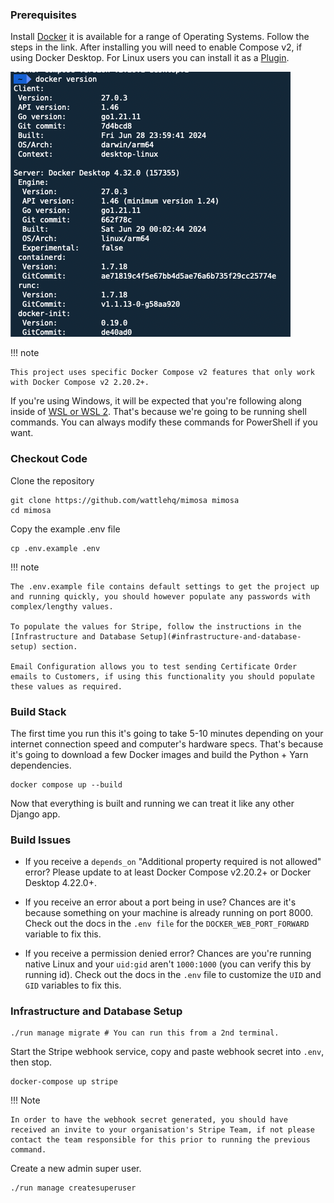 ### Prerequisites

Install [Docker](https://docs.docker.com/engine/install/) it is available for a range of Operating Systems. Follow the steps in the link.
After installing you will need to enable Compose v2, if using Docker Desktop. For Linux users you can install it as a [Plugin](https://docs.docker.com/compose/install/linux/).

![Docker Installation](../assets/images/docker-installation.png)

!!! note

    This project uses specific Docker Compose v2 features that only work with Docker Compose v2 2.20.2+.

If you're using Windows, it will be expected that you're following along inside of [WSL or WSL 2](https://nickjanetakis.com/blog/a-linux-dev-environment-on-windows-with-wsl-2-docker-desktop-and-more). That's because we're going to be running shell commands. You can always modify these commands for PowerShell if you want.

### Checkout Code

Clone the repository

```
git clone https://github.com/wattlehq/mimosa mimosa
cd mimosa
```

Copy the example .env file

```
cp .env.example .env
```

!!! note

    The .env.example file contains default settings to get the project up and running quickly, you should however populate any passwords with complex/lengthy values.

    To populate the values for Stripe, follow the instructions in the [Infrastructure and Database Setup](#infrastructure-and-database-setup) section.

    Email Configuration allows you to test sending Certificate Order emails to Customers, if using this functionality you should populate these values as required.

### Build Stack

The first time you run this it's going to take 5-10 minutes depending on your internet connection speed and computer's hardware specs. That's because it's going to download a few Docker images and build the Python + Yarn dependencies.

```
docker compose up --build
```

Now that everything is built and running we can treat it like any other Django app.

### Build Issues

- If you receive a `depends_on` "Additional property required is not allowed" error? Please update to at least Docker Compose v2.20.2+ or Docker Desktop 4.22.0+.

- If you receive an error about a port being in use? Chances are it's because something on your machine is already running on port 8000. Check out the docs in the `.env file` for the `DOCKER_WEB_PORT_FORWARD` variable to fix this.

- If you receive a permission denied error? Chances are you're running native Linux and your `uid:gid` aren't `1000:1000` (you can verify this by running id). Check out the docs in the `.env` file to customize the `UID` and `GID` variables to fix this.

### Infrastructure and Database Setup

```
./run manage migrate # You can run this from a 2nd terminal.
```

Start the Stripe webhook service, copy and paste webhook secret into `.env`, then stop.

```
docker-compose up stripe
```

!!! Note

    In order to have the webhook secret generated, you should have received an invite to your organisation's Stripe Team, if not please contact the team responsible for this prior to running the previous command.

Create a new admin super user.

```
./run manage createsuperuser
```
